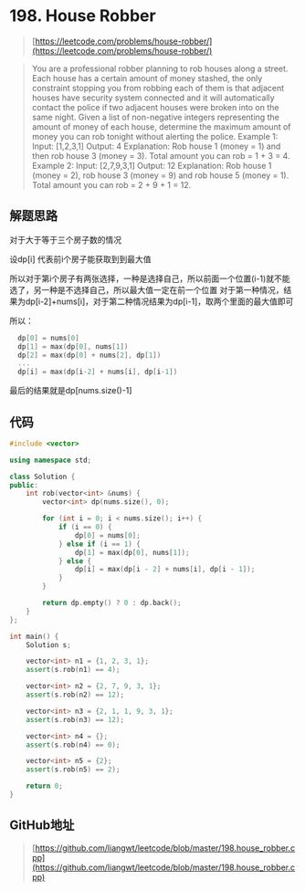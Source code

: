 # 198. House Robber

> [https://leetcode.com/problems/house-robber/](https://leetcode.com/problems/house-robber/)

> You are a professional robber planning to rob houses along a street. Each house has a certain amount of money stashed, the only constraint stopping you from robbing each of them is that adjacent houses have security system connected and it will automatically contact the police if two adjacent houses were broken into on the same night.
> Given a list of non-negative integers representing the amount of money of each house, determine the maximum amount of money you can rob tonight without alerting the police.
> Example 1:
> Input: [1,2,3,1]
> Output: 4
> Explanation: Rob house 1 (money = 1) and then rob house 3 (money = 3).
>              Total amount you can rob = 1 + 3 = 4.
> Example 2:
> Input: [2,7,9,3,1]
> Output: 12
> Explanation: Rob house 1 (money = 2), rob house 3 (money = 9) and rob house 5 (money = 1).
>              Total amount you can rob = 2 + 9 + 1 = 12.

## 解题思路

对于大于等于三个房子数的情况

设dp[i] 代表前i个房子能获取到到最大值

所以对于第i个房子有两张选择，一种是选择自己，所以前面一个位置(i-1)就不能选了，另一种是不选择自己，所以最大值一定在前一个位置
对于第一种情况，结果为dp[i-2]+nums[i]，对于第二种情况结果为dp[i-1]，取两个里面的最大值即可

所以：

```cpp
  dp[0] = nums[0]
  dp[1] = max(dp[0], nums[1])
  dp[2] = max(dp[0] + nums[2], dp[1])
  ...
  dp[i] = max(dp[i-2] + nums[i], dp[i-1])
```

最后的结果就是dp[nums.size()-1]

## 代码

```cpp
#include <vector>

using namespace std;

class Solution {
public:
    int rob(vector<int> &nums) {
        vector<int> dp(nums.size(), 0);

        for (int i = 0; i < nums.size(); i++) {
            if (i == 0) {
                dp[0] = nums[0];
            } else if (i == 1) {
                dp[1] = max(dp[0], nums[1]);
            } else {
                dp[i] = max(dp[i - 2] + nums[i], dp[i - 1]);
            }
        }

        return dp.empty() ? 0 : dp.back();
    }
};

int main() {
    Solution s;

    vector<int> n1 = {1, 2, 3, 1};
    assert(s.rob(n1) == 4);

    vector<int> n2 = {2, 7, 9, 3, 1};
    assert(s.rob(n2) == 12);

    vector<int> n3 = {2, 1, 1, 9, 3, 1};
    assert(s.rob(n3) == 12);

    vector<int> n4 = {};
    assert(s.rob(n4) == 0);

    vector<int> n5 = {2};
    assert(s.rob(n5) == 2);

    return 0;
}
```

## GitHub地址

> [https://github.com/liangwt/leetcode/blob/master/198.house_robber.cpp](https://github.com/liangwt/leetcode/blob/master/198.house_robber.cpp)